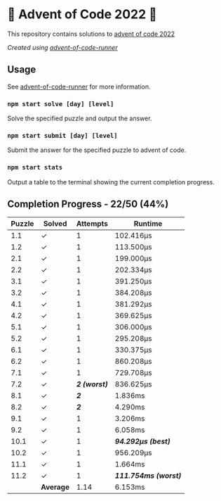 # :santa: Advent of Code 2022 :christmas_tree:

This repository contains solutions to [advent of code 2022](https://adventofcode.com/2022) 

_Created using [advent-of-code-runner](https://github.com/beakerandjake/advent-of-code-runner)_

## Usage
See [advent-of-code-runner](https://github.com/beakerandjake/advent-of-code-runner) for more information.

### `npm start solve [day] [level]`
Solve the specified puzzle and output the answer.

### `npm start submit [day] [level]`
Submit the answer for the specified puzzle to advent of code.

### `npm start stats`
Output a table to the terminal showing the current completion progress.

<!--Please do not delete the following comments, they are required to save your stats to this file.-->
<!--START_AUTOGENERATED_COMPLETION_PROGRESS_SECTION-->
## Completion Progress - 22/50 (44%)

| Puzzle | Solved | Attempts | Runtime |
| --- | --- | --- | --- |
| 1.1 | ✓ | 1 | 102.416μs |
| 1.2 | ✓ | 1 | 113.500μs |
| 2.1 | ✓ | 1 | 199.000μs |
| 2.2 | ✓ | 1 | 202.334μs |
| 3.1 | ✓ | 1 | 391.250μs |
| 3.2 | ✓ | 1 | 384.208μs |
| 4.1 | ✓ | 1 | 381.292μs |
| 4.2 | ✓ | 1 | 369.625μs |
| 5.1 | ✓ | 1 | 306.000μs |
| 5.2 | ✓ | 1 | 295.208μs |
| 6.1 | ✓ | 1 | 330.375μs |
| 6.2 | ✓ | 1 | 860.208μs |
| 7.1 | ✓ | 1 | 729.708μs |
| 7.2 | ✓ | ***2 (worst)*** | 836.625μs |
| 8.1 | ✓ | ***2*** | 1.836ms |
| 8.2 | ✓ | ***2*** | 4.290ms |
| 9.1 | ✓ | 1 | 3.206ms |
| 9.2 | ✓ | 1 | 6.058ms |
| 10.1 | ✓ | 1 | ***94.292μs (best)*** |
| 10.2 | ✓ | 1 | 956.209μs |
| 11.1 | ✓ | 1 | 1.664ms |
| 11.2 | ✓ | 1 | ***111.754ms (worst)*** |
|  | **Average** | 1.14 | 6.153ms |
<!--END_AUTOGENERATED_COMPLETION_PROGRESS_SECTION-->